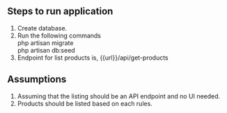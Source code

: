 ## Steps to run application

1. Create database.
2. Run the following commands</br>
    php artisan migrate</br>
    php artisan db:seed</br>
3. Endpoint for list products is, {{url}}/api/get-products
    
## Assumptions
1. Assuming that the listing should be an API endpoint and no UI needed.
2. Products should be listed based on each rules.



 
